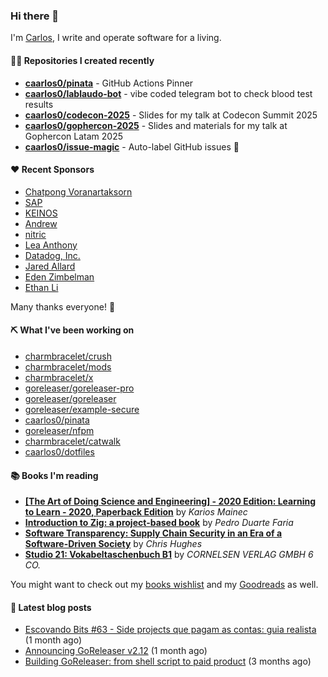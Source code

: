### Hi there 👋

I'm [Carlos](https://caarlos0.dev), I write and operate software for a living.

#### 👨‍💻 Repositories I created recently
- **[caarlos0/pinata](https://github.com/caarlos0/pinata)** - GitHub Actions Pinner
- **[caarlos0/lablaudo-bot](https://github.com/caarlos0/lablaudo-bot)** - vibe coded telegram bot to check blood test results
- **[caarlos0/codecon-2025](https://github.com/caarlos0/codecon-2025)** - Slides for my talk at Codecon Summit 2025
- **[caarlos0/gophercon-2025](https://github.com/caarlos0/gophercon-2025)** - Slides and materials for my talk at Gophercon Latam 2025
- **[caarlos0/issue-magic](https://github.com/caarlos0/issue-magic)** - Auto-label GitHub issues 🦀


#### ❤️ Recent Sponsors
- [Chatpong Voranartaksorn](https://github.com/psychvc)
- [SAP](https://github.com/SAP)
- [KEINOS](https://github.com/KEINOS)
- [Andrew](https://github.com/wobondar)
- [nitric](https://github.com/nitrictech)
- [Lea Anthony](https://github.com/leaanthony)
- [Datadog, Inc.](https://github.com/DataDog)
- [Jared Allard](https://github.com/jaredallard)
- [Eden Zimbelman](https://github.com/zimeg)
- [Ethan Li](https://github.com/ethanjli)

Many thanks everyone! 🙏

#### ⛏️ What I've been working on

- [charmbracelet/crush](https://github.com/charmbracelet/crush)
- [charmbracelet/mods](https://github.com/charmbracelet/mods)
- [charmbracelet/x](https://github.com/charmbracelet/x)
- [goreleaser/goreleaser-pro](https://github.com/goreleaser/goreleaser-pro)
- [goreleaser/goreleaser](https://github.com/goreleaser/goreleaser)
- [goreleaser/example-secure](https://github.com/goreleaser/example-secure)
- [caarlos0/pinata](https://github.com/caarlos0/pinata)
- [goreleaser/nfpm](https://github.com/goreleaser/nfpm)
- [charmbracelet/catwalk](https://github.com/charmbracelet/catwalk)
- [caarlos0/dotfiles](https://github.com/caarlos0/dotfiles)

#### 📚 Books I'm reading
- **[[The Art of Doing Science and Engineering] - 2020 Edition: Learning to Learn - 2020, Paperback Edition](https://www.goodreads.com/book/show/155968362-the-art-of-doing-science-and-engineering---2020-edition)** by _Karios Mainec_
- **[Introduction to Zig: a project-based book](https://www.goodreads.com/book/show/220362789-introduction-to-zig)** by _Pedro Duarte Faria_
- **[Software Transparency: Supply Chain Security in an Era of a Software-Driven Society](https://www.goodreads.com/book/show/78919033-software-transparency)** by _Chris Hughes_
- **[Studio 21: Vokabeltaschenbuch B1](https://www.goodreads.com/book/show/51094341-studio-21)** by _CORNELSEN VERLAG GMBH 6 CO._

You might want to check out my
[books wishlist](https://www.amazon.com.br/hz/wishlist/ls/EB8P7VS717SV)
and my [Goodreads](https://www.goodreads.com/user/show/51005066-carlos-becker)
as well.

#### 📄 Latest blog posts
- [Escovando Bits #63 - Side projects que pagam as contas: guia realista](https://carlosbecker.com/posts/escovando-bits-63/) (1 month ago)
- [Announcing GoReleaser v2.12](https://carlosbecker.com/posts/goreleaser-v2.12/) (1 month ago)
- [Building GoReleaser: from shell script to paid product](https://carlosbecker.com/posts/building-goreleaser/) (3 months ago)
